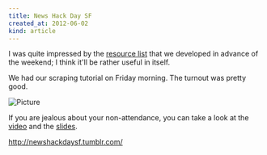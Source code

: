 ```yaml
---
title: News Hack Day SF
created_at: 2012-06-02
kind: article
---
```


I was quite impressed by the
[resource list](http://newshackdays.pbworks.com/w/page/53777325/FrontPage)
that we developed in advance of the weekend; I think it'll be rather useful in
itself.


We had our scraping tutorial on Friday morning. The turnout was pretty good.

![Picture](aoeu)

If you are jealous about your non-attendance, you can take a look at the
[video](foo) and the [slides](slides).

http://newshackdaysf.tumblr.com/

